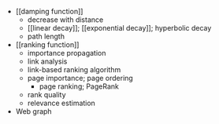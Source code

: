 - [[damping function]]
    - decrease with distance
    - [[linear decay]]; [[exponential decay]]; hyperbolic decay
    - path length
- [[ranking function]]
    - importance propagation
    - link analysis
    - link-based ranking algorithm
    - page importance; page ordering
        - page ranking; PageRank
    - rank quality
    - relevance estimation
- Web graph
